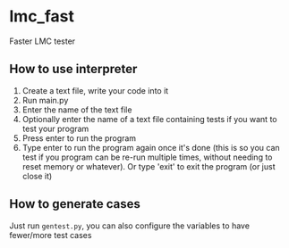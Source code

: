 # lmc_fast
Faster LMC tester

## How to use interpreter
1. Create a text file, write your code into it
2. Run main.py
3. Enter the name of the text file
4. Optionally enter the name of a text file containing tests if you want to test your program
5. Press enter to run the program
6. Type enter to run the program again once it's done (this is so you can test if you program can be re-run multiple times, without needing to reset memory or whatever). Or type 'exit' to exit the program (or just close it)

## How to generate cases
Just run `gentest.py`, you can also configure the variables to have fewer/more test cases